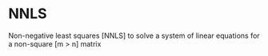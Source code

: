# NNLS
Non-negative least squares [NNLS] to solve a system of linear equations for a non-square [m > n] matrix
